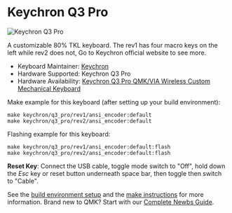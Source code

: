 # Keychron Q3 Pro

![Keychron Q3 Pro](https://i.imgur.com/MHzANbD.jpg)

A customizable 80% TKL keyboard.
The rev1 has four macro keys on the left while rev2 does not, Go to Keychron official website to see more.

* Keyboard Maintainer: [Keychron](https://github.com/keychron)
* Hardware Supported: Keychron Q3 Pro
* Hardware Availability: [Keychron Q3 Pro QMK/VIA Wireless Custom Mechanical Keyboard](https://www.keychron.com/products/keychron-q3-pro-qmk-via-wireless-custom-mechanical-keyboard)

Make example for this keyboard (after setting up your build environment):

    make keychron/q3_pro/rev1/ansi_encoder:default
    make keychron/q3_pro/rev2/ansi_encoder:default

Flashing example for this keyboard:

    make keychron/q3_pro/rev1/ansi_encoder:default:flash
    make keychron/q3_pro/rev2/ansi_encoder:default:flash

**Reset Key**: Connect the USB cable, toggle mode switch to "Off", hold down the *Esc* key or reset button underneath space bar, then toggle then switch to "Cable".

See the [build environment setup](https://docs.qmk.fm/#/getting_started_build_tools) and the [make instructions](https://docs.qmk.fm/#/getting_started_make_guide) for more information. Brand new to QMK? Start with our [Complete Newbs Guide](https://docs.qmk.fm/#/newbs).
